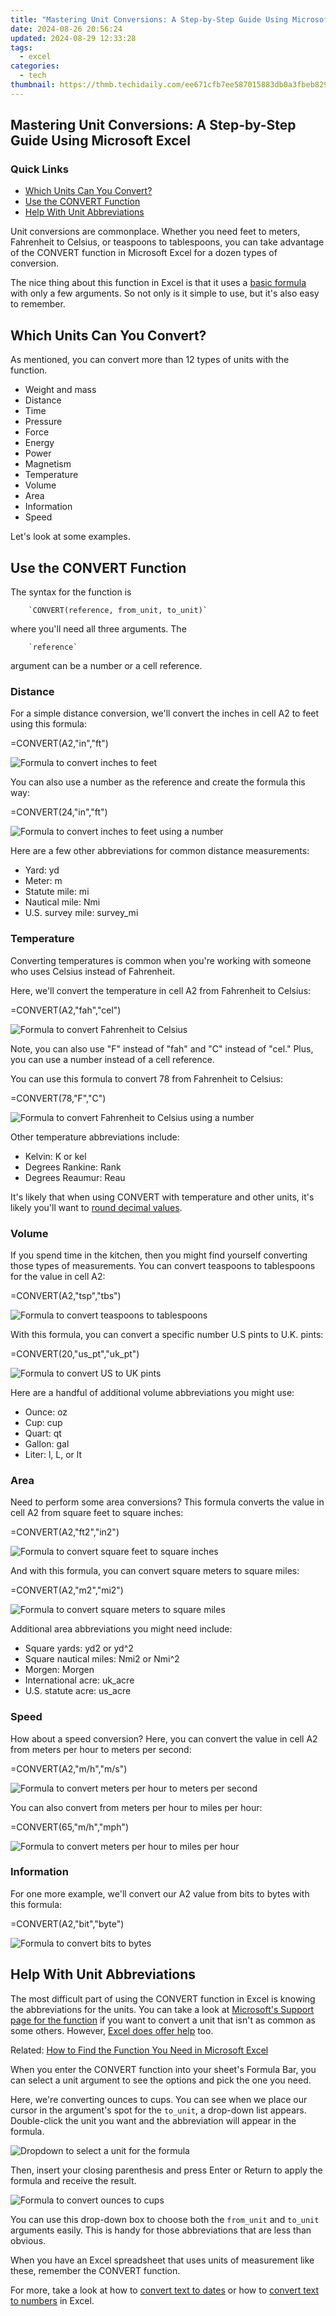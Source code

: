```yaml
---
title: "Mastering Unit Conversions: A Step-by-Step Guide Using Microsoft Excel"
date: 2024-08-26 20:56:24
updated: 2024-08-29 12:33:28
tags:
  - excel
categories:
  - tech
thumbnail: https://thmb.techidaily.com/ee671cfb7ee587015883db0a3fbeb82905b8663f1657e5b249344fa4f87d839d.jpg
---
```


## Mastering Unit Conversions: A Step-by-Step Guide Using Microsoft Excel

### Quick Links

* [Which Units Can You Convert?](https://printer-issues.techidaily.com/seamless-printing-setup-for-hp-and-laptops-immediate-solutions/)
* [Use the CONVERT Function](https://fox-that.techidaily.com/is-your-iphones-visual-look-up-not-responding-explore-common-problems-and-fixes/)
* [Help With Unit Abbreviations](https://facebook-video-recording.techidaily.com/updated-2024-approved-building-a-brand-the-art-of-creating-attention-grabbing-reels-on-social-media/)

 Unit conversions are commonplace. Whether you need feet to meters, Fahrenheit to Celsius, or teaspoons to tablespoons, you can take advantage of the CONVERT function in Microsoft Excel for a dozen types of conversion.

 The nice thing about this function in Excel is that it uses a [basic formula](https://youtube-docs.techidaily.com/n-2024-automate-playlist-retrieval-from-youtube-directly/) with only a few arguments. So not only is it simple to use, but it's also easy to remember.

##  Which Units Can You Convert?

 As mentioned, you can convert more than 12 types of units with the function.

* Weight and mass
* Distance
* Time
* Pressure
* Force
* Energy
* Power
* Magnetism
* Temperature
* Volume
* Area
* Information
* Speed

 Let's look at some examples.

##  Use the CONVERT Function

 The syntax for the function is 

        `CONVERT(reference, from_unit, to_unit)`
    
 where you'll need all three arguments. The 

        `reference`
    
 argument can be a number or a cell reference.

###  Distance

 For a simple distance conversion, we'll convert the inches in cell A2 to feet using this formula:

=CONVERT(A2,"in","ft")

![Formula to convert inches to feet](https://static1.howtogeekimages.com/wordpress/wp-content/uploads/2022/07/InchesFeetCell-ExcelConvertFunction.png) 

 You can also use a number as the reference and create the formula this way:

=CONVERT(24,"in","ft")

![Formula to convert inches to feet using a number](https://static1.howtogeekimages.com/wordpress/wp-content/uploads/2022/07/InchesFeet-ExcelConvertFunction.png) 

 Here are a few other abbreviations for common distance measurements:

* Yard: yd
* Meter: m
* Statute mile: mi
* Nautical mile: Nmi
* U.S. survey mile: survey\_mi

###  Temperature

 Converting temperatures is common when you're working with someone who uses Celsius instead of Fahrenheit.

 Here, we'll convert the temperature in cell A2 from Fahrenheit to Celsius:

=CONVERT(A2,"fah","cel")

![Formula to convert Fahrenheit to Celsius](https://static1.howtogeekimages.com/wordpress/wp-content/uploads/2022/07/FahrenheitCelsiusCell-ExcelConvertFunction.png) 

 Note, you can also use "F" instead of "fah" and "C" instead of "cel." Plus, you can use a number instead of a cell reference.

 You can use this formula to convert 78 from Fahrenheit to Celsius:

=CONVERT(78,"F","C")

![Formula to convert Fahrenheit to Celsius using a number](https://static1.howtogeekimages.com/wordpress/wp-content/uploads/2022/07/FahrenheitCelsius-ExcelConvertFunction.png) 

 Other temperature abbreviations include:

* Kelvin: K or kel
* Degrees Rankine: Rank
* Degrees Reaumur: Reau

 It's likely that when using CONVERT with temperature and other units, it's likely you'll want to [round decimal values](https://instagram-clips.techidaily.com/2024-approved-snickel-and-wail-instagrams-10-most-hilarious-meme-accounts/).

###  Volume

 If you spend time in the kitchen, then you might find yourself converting those types of measurements. You can convert teaspoons to tablespoons for the value in cell A2:

=CONVERT(A2,"tsp","tbs")

![Formula to convert teaspoons to tablespoons](https://static1.howtogeekimages.com/wordpress/wp-content/uploads/2022/07/TeaspoonTablespoon-ExcelConvertFunction.png) 

 With this formula, you can convert a specific number U.S pints to U.K. pints:

=CONVERT(20,"us_pt","uk_pt")

![Formula to convert US to UK pints](https://static1.howtogeekimages.com/wordpress/wp-content/uploads/2022/07/USUKPints-ExcelConvertFunction.png) 

 Here are a handful of additional volume abbreviations you might use:

* Ounce: oz
* Cup: cup
* Quart: qt
* Gallon: gal
* Liter: l, L, or lt

###  Area

 Need to perform some area conversions? This formula converts the value in cell A2 from square feet to square inches:

=CONVERT(A2,"ft2","in2")

![Formula to convert square feet to square inches](https://static1.howtogeekimages.com/wordpress/wp-content/uploads/2022/07/SquareFeetInches-ExcelConvertFunction.png) 

 And with this formula, you can convert square meters to square miles:

=CONVERT(A2,"m2","mi2")

![Formula to convert square meters to square miles](https://static1.howtogeekimages.com/wordpress/wp-content/uploads/2022/07/SquareMetersMiles-ExcelConvertFunction.png) 

 Additional area abbreviations you might need include:

* Square yards: yd2 or yd^2
* Square nautical miles: Nmi2 or Nmi^2
* Morgen: Morgen
* International acre: uk\_acre
* U.S. statute acre: us\_acre

###  Speed

 How about a speed conversion? Here, you can convert the value in cell A2 from meters per hour to meters per second:

=CONVERT(A2,"m/h","m/s")

![Formula to convert meters per hour to meters per second](https://static1.howtogeekimages.com/wordpress/wp-content/uploads/2022/07/MetersHoursSeconds-ExcelConvertFunction.png) 

 You can also convert from meters per hour to miles per hour:

=CONVERT(65,"m/h","mph")

![Formula to convert meters per hour to miles per hour](https://static1.howtogeekimages.com/wordpress/wp-content/uploads/2022/07/MetersMiles-ExcelConvertFunction.png) 

###  Information

 For one more example, we'll convert our A2 value from bits to bytes with this formula:

=CONVERT(A2,"bit","byte")

![Formula to convert bits to bytes](https://static1.howtogeekimages.com/wordpress/wp-content/uploads/2022/07/BitByte-ExcelConvertFunction.png) 

##  Help With Unit Abbreviations

 The most difficult part of using the CONVERT function in Excel is knowing the abbreviations for the units. You can take a look at [Microsoft's Support page for the function](https://support.microsoft.com/en-us/office/convert-function-d785bef1-808e-4aac-bdcd-666c810f9af2) if you want to convert a unit that isn't as common as some others. However, [Excel does offer help](https://win11.techidaily.com/renaissance-pc-refresh-with-atlasos/) too.

Related: [How to Find the Function You Need in Microsoft Excel](https://win11.techidaily.com/renaissance-pc-refresh-with-atlasos/) 

 When you enter the CONVERT function into your sheet's Formula Bar, you can select a unit argument to see the options and pick the one you need.

 Here, we're converting ounces to cups. You can see when we place our cursor in the argument's spot for the `to_unit`, a drop-down list appears. Double-click the unit you want and the abbreviation will appear in the formula.

![Dropdown to select a unit for the formula](https://static1.howtogeekimages.com/wordpress/wp-content/uploads/2022/07/UnitDropdown-ExcelConvertFunction.png) 

 Then, insert your closing parenthesis and press Enter or Return to apply the formula and receive the result.

![Formula to convert ounces to cups](https://static1.howtogeekimages.com/wordpress/wp-content/uploads/2022/07/OuncesCups-ExcelConvertFunction.png) 

 You can use this drop-down box to choose both the `from_unit` and `to_unit` arguments easily. This is handy for those abbreviations that are less than obvious.

 When you have an Excel spreadsheet that uses units of measurement like these, remember the CONVERT function.

 For more, take a look at how to [convert text to dates](https://screen-mirror.techidaily.com/how-to-screen-mirroring-samsung-galaxy-xcover-7-drfone-by-drfone-android/) or how to [convert text to numbers](https://facebook-videos.techidaily.com/2024-approved-unlock-laughter-traps-20-quirky-fb-detention-anecdotes-for-amusement/) in Excel.

<ins class="adsbygoogle"
     style="display:block"
     data-ad-format="autorelaxed"
     data-ad-client="ca-pub-7571918770474297"
     data-ad-slot="1223367746"></ins>



<ins class="adsbygoogle"
     style="display:block"
     data-ad-client="ca-pub-7571918770474297"
     data-ad-slot="8358498916"
     data-ad-format="auto"
     data-full-width-responsive="true"></ins>
